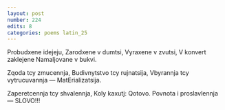 ```yaml
---
layout: post
number: 224
edits: 8
categories: poems latin_25
---
```


Probudxene idejeju,
Zarodxene v dumtsi,
Vyraxene v zvutsi,
V konvert zaklejene 
Namaljovane v bukvi.

Zqoda tcy zmucennja,
Budivnytstvo tcy rujnatsija,
Vbyrannja tcy vytrucuvannja —
MatErializatsija.

Zaperetcennja tcy shvalennja,
Koly kaxutj: Qotovo.
Povnota i proslavlennja —
SLOVO!!!
